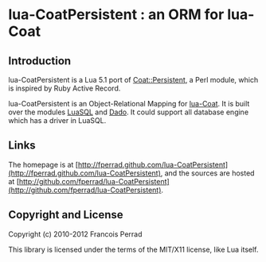 
lua-CoatPersistent : an ORM for lua-Coat
========================================

Introduction
------------

lua-CoatPersistent is a Lua 5.1 port of [Coat::Persistent](http://search.cpan.org/~sukria/Coat-Persistent),
a Perl module, which is inspired by Ruby Active Record.

lua-CoatPersistent is an Object-Relational Mapping for [lua-Coat](http://fperrad.github.com/lua-CoatPersistent).
It is built over the modules [LuaSQL](http://www.keplerproject.org/luasql)
and [Dado](http://www.ccpa.puc-rio.br/software/dado).
It could support all database engine which has a driver in LuaSQL.

Links
-----

The homepage is at [http://fperrad.github.com/lua-CoatPersistent](http://fperrad.github.com/lua-CoatPersistent),
and the sources are hosted at [http://github.com/fperrad/lua-CoatPersistent](http://github.com/fperrad/lua-CoatPersistent).

Copyright and License
---------------------

Copyright (c) 2010-2012 Francois Perrad

This library is licensed under the terms of the MIT/X11 license, like Lua itself.

